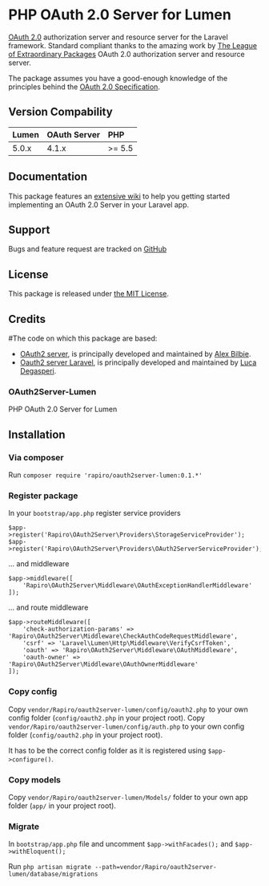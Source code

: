 # PHP OAuth 2.0 Server for Lumen

[OAuth 2.0](http://tools.ietf.org/wg/oauth/draft-ietf-oauth-v2/) authorization server and resource server for the Laravel framework. 
Standard compliant thanks to the amazing work by [The League of Extraordinary Packages](http://www.thephpleague.com) OAuth 2.0 authorization server and resource server.

The package assumes you have a good-enough knowledge of the principles behind the [OAuth 2.0 Specification](http://tools.ietf.org/html/rfc6749).

## Version Compability

 Lumen    | OAuth Server | PHP
:---------|:-------------|:----
 5.0.x    | 4.1.x        |>= 5.5

## Documentation

This package features an [extensive wiki](https://github.com/amaroRafael/WebAPIOAuth2/wiki) to help you getting started implementing an OAuth 2.0 Server in your Laravel app.

## Support

Bugs and feature request are tracked on [GitHub](https://github.com/amaroRafael/WebAPIOAuth2/issues)

## License

This package is released under [the MIT License](LICENSE).

## Credits

#The code on which this package are based:

 - [OAuth2 server](https://github.com/php-loep/oauth2-server/), is principally developed and maintained by [Alex Bilbie](https://twitter.com/alexbilbie).
 - [Oauth2 server Laravel](https://github.com/lucadegasperi/oauth2-server-laravel), is principally developed and maintained by [Luca Degasperi](http://www.lucadegasperi.com).

### OAuth2Server-Lumen

PHP OAuth 2.0 Server for Lumen

## Installation

### Via composer

Run ```composer require 'rapiro/oauth2server-lumen:0.1.*'```

### Register package

In your ```bootstrap/app.php``` register service providers

```
$app->register('Rapiro\OAuth2Server\Providers\StorageServiceProvider');
$app->register('Rapiro\OAuth2Server\Providers\OAuth2ServerServiceProvider');
```

... and middleware

```
$app->middleware([
    'Rapiro\OAuth2Server\Middleware\OAuthExceptionHandlerMiddleware'
]);
```

... and route middleware

```
$app->routeMiddleware([
    'check-authorization-params' => 'Rapiro\OAuth2Server\Middleware\CheckAuthCodeRequestMiddleware',
    'csrf' => 'Laravel\Lumen\Http\Middleware\VerifyCsrfToken',
    'oauth' => 'Rapiro\OAuth2Server\Middleware\OAuthMiddleware',
    'oauth-owner' => 'Rapiro\OAuth2Server\Middleware\OAuthOwnerMiddleware'
]);
```

### Copy config

Copy ```vendor/Rapiro/oauth2server-lumen/config/oauth2.php``` to your own config folder (```config/oauth2.php``` in your project root).
Copy ```vendor/Rapiro/oauth2server-lumen/config/auth.php``` to your own config folder (```config/oauth2.php``` in your project root).

It has to be the correct config folder as it is registered using ```$app->configure()```.

### Copy models

Copy ```vendor/Rapiro/oauth2server-lumen/Models/``` folder to your own app folder (```app/``` in your project root).

### Migrate

In ```bootstrap/app.php``` file and uncomment ```$app->withFacades();``` and ```$app->withEloquent();```

Run ```php artisan migrate --path=vendor/Rapiro/oauth2server-lumen/database/migrations```
